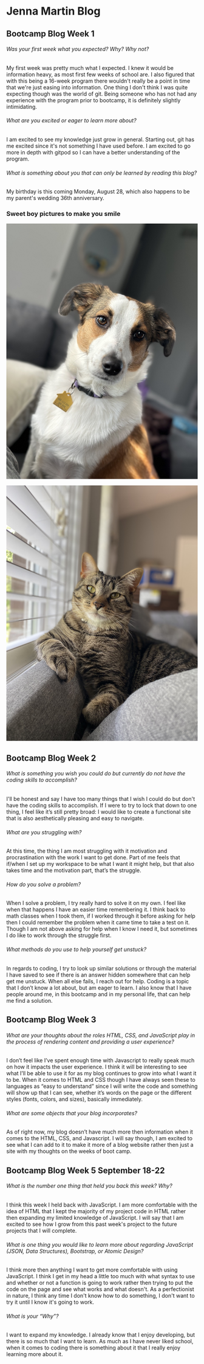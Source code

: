 # Jenna Martin Blog

## Bootcamp Blog Week 1

###### Was your first week what you expected? Why? Why not?

My first week was pretty much what I expected. I knew it would be information heavy, as most first few weeks of school are. I also figured that with this being a 16-week program there wouldn't really be a point in time that we're just easing into information. One thing I don't think I was quite expecting though was the world of git. Being someone who has not had any experience with the program prior to bootcamp, it is definitely slightly intimidating. 

###### What are you excited or eager to learn more about?

I am excited to see my knowledge just grow in general. Starting out, git has me excited since it's not something I have used before. I am excited to go more in depth with gitpod so I can have a better understanding of the program. 

###### What is something about you that can only be learned by reading this blog?

My birthday is this coming Monday, August 28, which also happens to be my parent's wedding 36th anniversary. 

### Sweet boy pictures to make you smile

![My dog Luca](img/IMG_4166.jpeg)

![My sister's cat Beren](img/IMG_4598.jpeg)

## Bootcamp Blog Week 2

###### What is something you wish you could do but currently do not have the coding skills to accomplish?

I'll be honest and say I have too many things that I wish I could do but don't have the coding skills to accomplish. If I were to try to lock that down to one thing, I feel like it’s still pretty broad: I would like to create a functional site that is also aesthetically pleasing and easy to navigate. 

###### What are you struggling with?

At this time, the thing I am most struggling with it motivation and procrastination with the work I want to get done. Part of me feels that if/when I set up my workspace to be what I want it might help, but that also takes time and the motivation part, that’s the struggle. 

###### How do you solve a problem? 

When I solve a problem, I try really hard to solve it on my own. I feel like when that happens I have an easier time remembering it. I think back to math classes when I took them, if I worked through it before asking for help then I could remember the problem when it came time to take a test on it. Though I am not above asking for help when I know I need it, but sometimes I do like to work through the struggle first. 

###### What methods do you use to help yourself get unstuck?

In regards to coding, I try to look up similar solutions or through the material I have saved to see if there is an answer hidden somewhere that can help get me unstuck. When all else fails, I reach out for help. Coding is a topic that I don’t know a lot about, but am eager to learn. I also know that I have people around me, in this bootcamp and in my personal life, that can help me find a solution. 

## Bootcamp Blog Week 3

###### What are your thoughts about the roles HTML, CSS, and JavaScript play in the process of rendering content and providing a user experience?

I don’t feel like I’ve spent enough time with Javascript to really speak much on how it impacts the user experience. I think it will be interesting to see what I’ll be able to use it for as my blog continues to grow into what I want it to be. When it comes to HTML and CSS though I have always seen these to languages as “easy to understand” since I will write the code and something will show up that I can see, whether it’s words on the page or the different styles (fonts, colors, and sizes), basically immediately. 

###### What are some objects that your blog incorporates?

As of right now, my blog doesn’t have much more then information when it comes to the HTML, CSS, and Javascript. I will say though, I am excited to see what I can add to it to make it more of a blog website rather then just a site with my thoughts on the weeks of boot camp. 

## Bootcamp Blog Week 5 September 18-22

###### What is the number one thing that held you back this week? Why?

I think this week I held back with JavaScript. I am more comfortable with the idea of HTML that I kept the majority of my project code in HTML rather then expanding my limited knowledge of JavaScript. I will say that I am excited to see how I grow from this past week's project to the future projects that I will complete.

###### What is one thing you would like to learn more about regarding JavaScript (JSON, Data Structures), Bootstrap, or Atomic Design?

I think more then anything I want to get more comfortable with using JavaScript. I think I get in my head a little too much with what syntax to use and whether or not a function is going to work rather then trying to put the code on the page and see what works and what doesn't. As a perfectionist in nature, I think any time I don't know how to do something, I don't want to try it until I know it's going to work. 

###### What is your “Why”?

I want to expand my knowledge. I already know that I enjoy developing, but there is so much that I want to learn. As much as I have never liked school, when it comes to coding there is something about it that I really enjoy learning more about it. 
